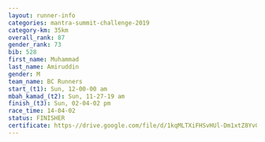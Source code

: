 ```yaml
---
layout: runner-info 
categories: mantra-summit-challenge-2019 
category-km: 35km 
overall_rank: 87
gender_rank: 73
bib: 528
first_name: Muhammad
last_name: Amiruddin
gender: M
team_name: BC Runners
start_(t1): Sun, 12-00-00 am
mbah_kamad_(t2): Sun, 11-27-19 am
finish_(t3): Sun, 02-04-02 pm
race_time: 14-04-02
status: FINISHER
certificate: https-//drive.google.com/file/d/1kqMLTXiFHSvHUl-Dm1xtZ8YvGBHIDIlh/view?usp=sharing
---
```

